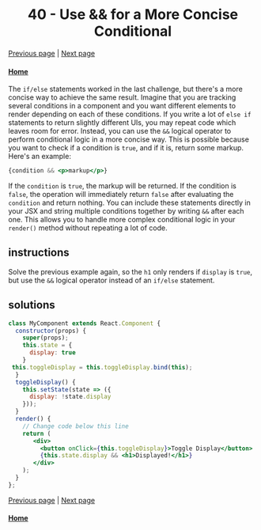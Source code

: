 # <center>40 - Use && for a More Concise Conditional</center>

[Previous page](39-render-with-an-if-else-condition.md) | [Next page](41-use-a-ternary-expression-for-conditional-rendering.md)

#### [Home](https://github.com/beatlesm/beatlesm/tree/main/curriculum/challenges/03-front-end-development-libraries/react)


The `if/else` statements worked in the last challenge, but there's a more concise way to achieve the same result. Imagine that you are tracking several conditions in a component and you want different elements to render depending on each of these conditions. If you write a lot of `else if` statements to return slightly different UIs, you may repeat code which leaves room for error. Instead, you can use the `&&` logical operator to perform conditional logic in a more concise way. This is possible because you want to check if a condition is `true`, and if it is, return some markup. Here's an example:

```jsx
{condition && <p>markup</p>}
```

If the `condition` is `true`, the markup will be returned. If the condition is `false`, the operation will immediately return `false` after evaluating the `condition` and return nothing. You can include these statements directly in your JSX and string multiple conditions together by writing `&&` after each one. This allows you to handle more complex conditional logic in your `render()` method without repeating a lot of code.

## instructions 

Solve the previous example again, so the `h1` only renders if `display` is `true`, but use the `&&` logical operator instead of an `if/else` statement.

## solutions 

```jsx
class MyComponent extends React.Component {
  constructor(props) {
    super(props);
    this.state = {
      display: true
    }
 this.toggleDisplay = this.toggleDisplay.bind(this);
  }
  toggleDisplay() {
    this.setState(state => ({
      display: !state.display
    }));
  }
  render() {
    // Change code below this line
    return (
       <div>
         <button onClick={this.toggleDisplay}>Toggle Display</button>
         {this.state.display && <h1>Displayed!</h1>}
       </div>
    );
  }
};
```

[Previous page](39-render-with-an-if-else-condition.md) | [Next page](41-use-a-ternary-expression-for-conditional-rendering.md)

#### [Home](https://github.com/beatlesm/beatlesm/tree/main/curriculum/challenges/03-front-end-development-libraries/react)